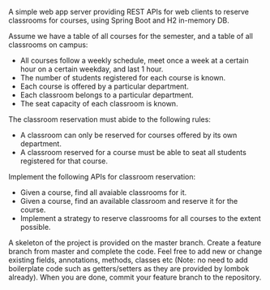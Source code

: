 A simple web app server providing REST APIs for web clients to reserve classrooms for courses, using Spring Boot and H2 in-memory DB.

Assume we have a table of all courses for the semester, and a table of all classrooms on campus:
* All courses follow a weekly schedule, meet once a week at a certain hour on a certain weekday, and last 1 hour.
* The number of students registered for each course is known.
* Each course is offered by a particular department.
* Each classroom belongs to a particular department.
* The seat capacity of each classroom is known.

The classroom reservation must abide to the following rules:
* A classroom can only be reserved for courses offered by its own department.
* A classroom reserved for a course must be able to seat all students registered for that course.

Implement the following APIs for classroom reservation:
* Given a course, find all avaiable classrooms for it.
* Given a course, find an available classroom and reserve it for the course.
* Implement a strategy to reserve classrooms for all courses to the extent possible.

A skeleton of the project is provided on the master branch. Create a feature branch from master and complete the code. Feel free to add new or change existing fields, annotations, methods, classes etc (Note: no need to add boilerplate code such as getters/setters as they are provided by lombok already). When you are done, commit your feature branch to the repository.
